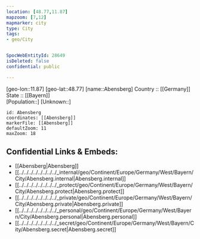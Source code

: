 ```yaml
---
location: [48.77,11.87] 
mapzoom: [7,12] 
mapmarker: city 
type: City
tags:
- geo/City


SpocWebEntityId: 28649
isDeleted: false
confidential: public

---
```

[geo-lon::11.87] 
[geo-lat::48.77] 
[name::Abensberg] 
Country :: [[Germany]]  
State :: [[Bayern]]  
[Population::] 
[Unknown::] 


```leaflet
id: Abensberg
coordinates: [[Abensberg]] 
markerFile: [[Abensberg]] 
defaultZoom: 11 
maxZoom: 18
```


## Confidential Links & Embeds: 
- [[Abensberg|Abensberg]]  
- [[../../../../../../../../_internal/geo/Continent/Europe/Germany/West/Bayern/City/Abensberg.internal|Abensberg.internal]] 
- [[../../../../../../../../_protect/geo/Continent/Europe/Germany/West/Bayern/City/Abensberg.protect|Abensberg.protect]] 
- [[../../../../../../../../_private/geo/Continent/Europe/Germany/West/Bayern/City/Abensberg.private|Abensberg.private]] 
- [[../../../../../../../../_personal/geo/Continent/Europe/Germany/West/Bayern/City/Abensberg.personal|Abensberg.personal]] 
- [[../../../../../../../../_secret/geo/Continent/Europe/Germany/West/Bayern/City/Abensberg.secret|Abensberg.secret]] 
